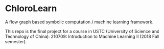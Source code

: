 # ChloroLearn
A flow graph based symbolic computation / machine learning framework.

This repo is the final project for a course in USTC (University of Science and Technology of China):
210709: Introduction to Machine Learning II (2018 Fall semester).
